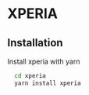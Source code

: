 # XPERIA



## Installation

Install xperia with yarn

```bash
  cd xperia
  yarn install xperia
```
